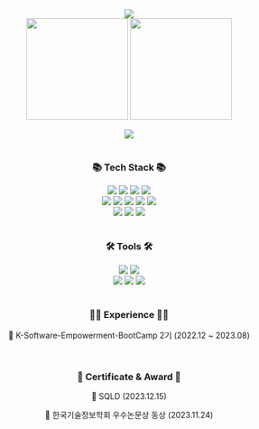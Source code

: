 <div align=center>
	<img src="https://capsule-render.vercel.app/api?type=waving&color=gradient&height=250&section=header&text=MINANI-0621&fontSize=80&animation=twinkling" />
</div>
<div align="center", height:180px">
  <img align="center" style="height:180px" src="https://github-readme-stats.vercel.app/api?username=minani-0621&show_icons=true&theme=tokyonight&hide_border=true" />
  <img align="center" style="height:180px" src="https://github-readme-stats.vercel.app/api/top-langs/?username=minani-0621&layout=compact&theme=nord&hide_border=true" />
</div>
<br>
<div align=center>
	<img src="http://mazassumnida.wtf/api/v2/generate_badge?boj=cm2hcm2h"/>
</div>

<br>
<div align=center>
	<h3>📚 Tech Stack 📚</h3>
	<img src="https://img.shields.io/badge/HTML5-E34F26?style=flat&logo=HTML5&logoColor=white" />
	<img src="https://img.shields.io/badge/CSS3-1572B6?style=flat&logo=CSS3&logoColor=white" />
	<img src="https://img.shields.io/badge/JavaScript-F7DF1E?style=flat&logo=JavaScript&logoColor=white" />
	<img src="https://img.shields.io/badge/react-61DAFB?style=flat&logo=react&logoColor=white" />
	<br>
	<img src="https://img.shields.io/badge/jquery-0769AD?style=flat&logo=jquery&logoColor=white" />
	<img src="https://img.shields.io/badge/Bootstrap-7952B3?style=flat&logo=Bootstrap&logoColor=white" />
	<img src="https://img.shields.io/badge/Java-007396?style=flat" />
	<img src="https://img.shields.io/badge/django-092E20?style=flat&logo=django&logoColor=white" />
	<img src="https://img.shields.io/badge/Android-34A853?style=flat&logo=Android&logoColor=white" />
	<br>
	<img src="https://img.shields.io/badge/C-A8B9CC?style=flat&logo=c&logoColor=white" />
 	<img src="https://img.shields.io/badge/Oracle DB-F80000?style=flat&logo=oracle&logoColor=white" />
	<img src="https://img.shields.io/badge/PostgreSQL-4169E1?style=flat&logo=PostgreSQL&logoColor=white" />
</div>
<br>
<div align=center>
	<h3>🛠 Tools 🛠</h3>
	<img src="https://img.shields.io/badge/Visual%20Studio%20Code-007ACC?style=flat&logo=VisualStudioCode&logoColor=white" />
	<img src="https://img.shields.io/badge/Eclipse%20IDE-2C2255?style=flat&logo=EclipseIDE&logoColor=white" />
	<br>
	<img src="https://img.shields.io/badge/Android Studio-3DDC84?style=flat&logo=AndroidStudio&logoColor=white" />
	<img src="https://img.shields.io/badge/GitHub-181717?style=flat&logo=GitHub&logoColor=white" />
  	<img src="https://img.shields.io/badge/Git-F05032?style=flat&logo=Git&logoColor=white" />
</div>
<br>
<div align=center>
	<h3>👨‍💻 Experience 👨‍💻</h3>
	<p>🔘 K-Software-Empowerment-BootCamp 2기 (2022.12 ~ 2023.08)</p>
</div>
<br>
<div align=center>
	<h3>📜 Certificate & Award 📜</h3>
	<p>🔘 SQLD (2023.12.15)</p>
	<p>🔘 한국기술정보학회 우수논문상 동상 (2023.11.24)</p>
</div>



<!--
**cm2hcm2h/cm2hcm2h** is a ✨ _special_ ✨ repository because its `README.md` (this file) appears on your GitHub profile.

Here are some ideas to get you started:

- 🔭 I’m currently working on ...
- 🌱 I’m currently learning ...
- 👯 I’m looking to collaborate on ...
- 🤔 I’m looking for help with ...
- 💬 Ask me about ...
- 📫 How to reach me: ...
- 😄 Pronouns: ...
- ⚡ Fun fact: ...
-->
